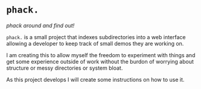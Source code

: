# `phack.`
*phack around and find out!*

`phack.` is a small project that indexes subdirectories into a web interface
allowing a developer to keep track of small demos they are working on.

I am creating this to allow myself the freedom to experiment with things and get some
experience outside of work without the burdon of worrying about structure or
messy directories or system bloat.

As this project develops I will create some instructions on how to use it.
